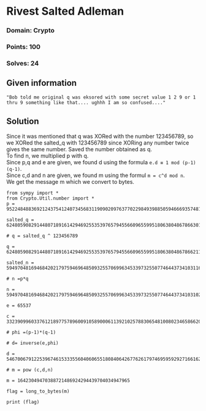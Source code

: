 # Rivest Salted Adleman

### Domain: Crypto

### Points: 100

### Solves: 24

## Given information 

```
"Bob told me original q was eksored with some secret value 1 2 9 or 1 thru 9 something like that.... ughhh I am so confused...."
```

## Solution 

Since it was mentioned that q was XORed with the number 123456789, so we XORed the salted_q with 123456789 since XORing any number twice gives the same number. Saved the number obtained as q.   
To find n, we multiplied p with q.   
Since p,q and e are given, we found d using the formula `e.d ≡ 1 mod (p-1)(q-1)`.   
Since c,d and n are given, we found m using the formul `m = c^d mod n`.   
We get the message m which we convert to bytes.   

```
from sympy import *
from Crypto.Util.number import * 
p = 95224848836921243754124073456831190902097637702298493988505946669357481749059

salted_q = 62480590829144807189161429469255353976579455660965599518063804867866301233320

# q = salted_q ^ 123456789

q = 62480590829144807189161429469255353976579455660965599518063804867866211464637

salted_n = 5949704816946842021797594696485093255706996345339732550774644373410311670577880550185915164563052783086742129032939489765553432953432924892778486382904377417840

# n =p*q

n = 5949704816946842021797594696485093255706996345339732550774644373410310233934264553505213393677159246237065515948410918285615690359863993103739392886526583

e = 65537

c = 332390996033761218977578960091058900061139210257883065481008023465866203213646838419152404854307189904898248026722555965488045307811040811040694129009535565921

# phi =(p-1)*(q-1)

# d= inverse(e,phi) 

d = 546700679122539674615333556040606551808406426776261797469595929271661629747336488381383432365916543563803464361628868524035950851824227587881066617058001

# m = pow (c,d,n)

m = 16423049470388721486924294439704034947965

flag = long_to_bytes(m)

print (flag)
```


